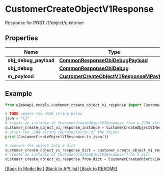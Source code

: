 # CustomerCreateObjectV1Response

Response for POST /1/object/customer

## Properties

Name | Type | Description | Notes
------------ | ------------- | ------------- | -------------
**obj_debug_payload** | [**CommonResponseObjDebugPayload**](CommonResponseObjDebugPayload.md) |  | 
**obj_debug** | [**CommonResponseObjDebug**](CommonResponseObjDebug.md) |  | [optional] 
**m_payload** | [**CustomerCreateObjectV1ResponseMPayload**](CustomerCreateObjectV1ResponseMPayload.md) |  | 

## Example

```python
from eZmaxApi.models.customer_create_object_v1_response import CustomerCreateObjectV1Response

# TODO update the JSON string below
json = "{}"
# create an instance of CustomerCreateObjectV1Response from a JSON string
customer_create_object_v1_response_instance = CustomerCreateObjectV1Response.from_json(json)
# print the JSON string representation of the object
print(CustomerCreateObjectV1Response.to_json())

# convert the object into a dict
customer_create_object_v1_response_dict = customer_create_object_v1_response_instance.to_dict()
# create an instance of CustomerCreateObjectV1Response from a dict
customer_create_object_v1_response_from_dict = CustomerCreateObjectV1Response.from_dict(customer_create_object_v1_response_dict)
```
[[Back to Model list]](../README.md#documentation-for-models) [[Back to API list]](../README.md#documentation-for-api-endpoints) [[Back to README]](../README.md)


